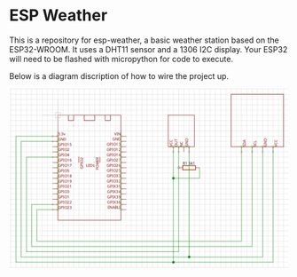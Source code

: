 # ESP Weather

This is a repository for esp-weather, a basic weather station based on the ESP32-WROOM. It uses a DHT11 sensor and a 1306 I2C display. Your ESP32 will need to be flashed with micropython for code to execute.

Below is a diagram discription of how to wire the project up.

![Diagram](diagram.png)